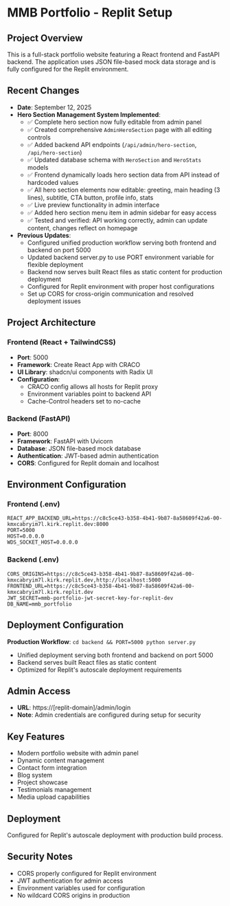 # MMB Portfolio - Replit Setup

## Project Overview
This is a full-stack portfolio website featuring a React frontend and FastAPI backend. The application uses JSON file-based mock data storage and is fully configured for the Replit environment.

## Recent Changes
- **Date**: September 12, 2025
- **Hero Section Management System Implemented**:
  - ✅ Complete hero section now fully editable from admin panel
  - ✅ Created comprehensive `AdminHeroSection` page with all editing controls
  - ✅ Added backend API endpoints (`/api/admin/hero-section`, `/api/hero-section`) 
  - ✅ Updated database schema with `HeroSection` and `HeroStats` models
  - ✅ Frontend dynamically loads hero section data from API instead of hardcoded values
  - ✅ All hero section elements now editable: greeting, main heading (3 lines), subtitle, CTA button, profile info, stats
  - ✅ Live preview functionality in admin interface
  - ✅ Added hero section menu item in admin sidebar for easy access
  - ✅ Tested and verified: API working correctly, admin can update content, changes reflect on homepage
- **Previous Updates**:
  - Configured unified production workflow serving both frontend and backend on port 5000
  - Updated backend server.py to use PORT environment variable for flexible deployment
  - Backend now serves built React files as static content for production deployment
  - Configured for Replit environment with proper host configurations
  - Set up CORS for cross-origin communication and resolved deployment issues

## Project Architecture
### Frontend (React + TailwindCSS)
- **Port**: 5000
- **Framework**: Create React App with CRACO
- **UI Library**: shadcn/ui components with Radix UI
- **Configuration**: 
  - CRACO config allows all hosts for Replit proxy
  - Environment variables point to backend API
  - Cache-Control headers set to no-cache

### Backend (FastAPI)
- **Port**: 8000
- **Framework**: FastAPI with Uvicorn
- **Database**: JSON file-based mock database
- **Authentication**: JWT-based admin authentication
- **CORS**: Configured for Replit domain and localhost

## Environment Configuration
### Frontend (.env)
```
REACT_APP_BACKEND_URL=https://c8c5ce43-b358-4b41-9b87-8a58609f42a6-00-kmxcabryim7l.kirk.replit.dev:8000
PORT=5000
HOST=0.0.0.0
WDS_SOCKET_HOST=0.0.0.0
```

### Backend (.env)
```
CORS_ORIGINS=https://c8c5ce43-b358-4b41-9b87-8a58609f42a6-00-kmxcabryim7l.kirk.replit.dev,http://localhost:5000
FRONTEND_URL=https://c8c5ce43-b358-4b41-9b87-8a58609f42a6-00-kmxcabryim7l.kirk.replit.dev
JWT_SECRET=mmb-portfolio-jwt-secret-key-for-replit-dev
DB_NAME=mmb_portfolio
```

## Deployment Configuration
**Production Workflow**: `cd backend && PORT=5000 python server.py`
- Unified deployment serving both frontend and backend on port 5000
- Backend serves built React files as static content
- Optimized for Replit's autoscale deployment requirements

## Admin Access
- **URL**: https://[replit-domain]/admin/login
- **Note**: Admin credentials are configured during setup for security

## Key Features
- Modern portfolio website with admin panel
- Dynamic content management
- Contact form integration
- Blog system
- Project showcase
- Testimonials management
- Media upload capabilities

## Deployment
Configured for Replit's autoscale deployment with production build process.

## Security Notes
- CORS properly configured for Replit environment
- JWT authentication for admin access
- Environment variables used for configuration
- No wildcard CORS origins in production